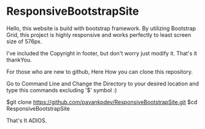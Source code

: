 # ResponsiveBootstrapSite

Hello, this website is build with bootstrap framework.
By utilizing Bootstrap Grid, this project is highly responsive and works perfectly to least screen size of 576px.

I've included the Copyright in footer, but don't worry just modify it. 
That's it thankYou.

For those who are new to github, Here How you can clone this repository.

Go to Command Line and Change the Directory to your desired location and type this commands excluding '$' symbol :)

$git clone https://github.com/pavankpdev/ResponsiveBootstrapSite.git
$cd ResponsiveBootstrapSite

That's It ADIOS.
